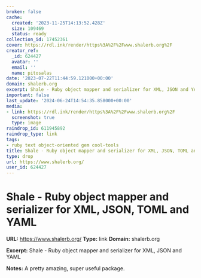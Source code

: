```yaml
---
broken: false
cache:
  created: '2023-11-25T14:13:52.428Z'
  size: 109469
  status: ready
collection_id: 17452361
cover: https://rdl.ink/render/https%3A%2F%2Fwww.shalerb.org%2F
creator_ref:
  _id: 624427
  avatar: ''
  email: ''
  name: pitosalas
date: '2023-07-22T11:44:59.121000+00:00'
domain: shalerb.org
excerpt: Shale - Ruby object mapper and serializer for XML, JSON and YAML
important: false
last_update: '2024-06-24T14:54:35.858000+00:00'
media:
- link: https://rdl.ink/render/https%3A%2F%2Fwww.shalerb.org%2F
  screenshot: true
  type: image
raindrop_id: 611945892
raindrop_type: link
tags:
- ruby text object-oriented gem cool-tools
title: Shale - Ruby object mapper and serializer for XML, JSON, TOML and YAML
type: drop
url: https://www.shalerb.org/
user_id: 624427
---
```


# Shale - Ruby object mapper and serializer for XML, JSON, TOML and YAML

**URL:** https://www.shalerb.org/
**Type:** link
**Domain:** shalerb.org

**Excerpt:** Shale - Ruby object mapper and serializer for XML, JSON and YAML

**Notes:**
A pretty amazing, super useful package.
